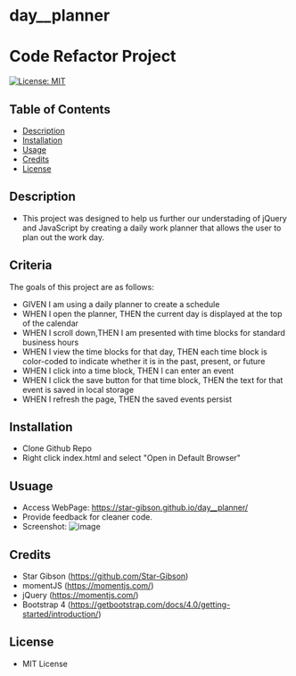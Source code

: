 # day__planner
# Code Refactor Project
[![License: MIT](https://img.shields.io/badge/License-MIT-blue.svg)](https://opensource.org/licenses/MIT) 

## Table of Contents
* [Description](#description)
* [Installation](#installation)
* [Usage](#usage)
* [Credits](#credits)
* [License](#license)


## Description
- This project was designed to help us further our understading of jQuery and JavaScript by creating a daily work planner that allows the user to plan out the work day. 

## Criteria
The goals of this project are as follows: 
- GIVEN I am using a daily planner to create a schedule
- WHEN I open the planner, THEN the current day is displayed at the top of the calendar
- WHEN I scroll down,THEN I am presented with time blocks for standard business hours
- WHEN I view the time blocks for that day, THEN each time block is color-coded to indicate whether it is in the past, present, or future
- WHEN I click into a time block, THEN I can enter an event
- WHEN I click the save button for that time block, THEN the text for that event is saved in local storage
- WHEN I refresh the page, THEN the saved events persist

## Installation
- Clone Github Repo
- Right click index.html and select "Open in Default Browser"

## Usuage 
- Access WebPage: https://star-gibson.github.io/day__planner/
- Provide feedback for cleaner code.
- Screenshot: 
  ![image](https://user-images.githubusercontent.com/72622031/98893036-9eda2b80-246f-11eb-8eb3-725e6cf25123.png)

## Credits
- Star Gibson (https://github.com/Star-Gibson)
- momentJS (https://momentjs.com/)
- jQuery (https://momentjs.com/)
- Bootstrap 4 (https://getbootstrap.com/docs/4.0/getting-started/introduction/)

## License
- MIT License